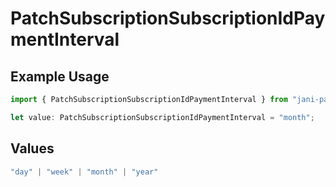 # PatchSubscriptionSubscriptionIdPaymentInterval

## Example Usage

```typescript
import { PatchSubscriptionSubscriptionIdPaymentInterval } from "jani-payments/models/operations";

let value: PatchSubscriptionSubscriptionIdPaymentInterval = "month";
```

## Values

```typescript
"day" | "week" | "month" | "year"
```